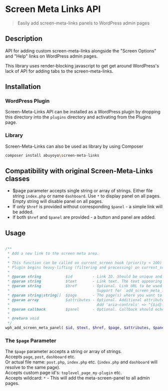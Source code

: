 # Screen Meta Links API

> Easily add screen-meta-links panels to WordPress admin pages

## Description

API for adding custom screen-meta-links alongside the "Screen Options" and "Help" links on WordPress admin pages.

This library uses render-blocking javascript to get get around WordPress's lack of API for adding tabs to the screen-meta-links.

## Installation

### WordPress Plugin
Screen-Meta-Links API can be installed as a WordPress plugin by dropping this directory into the `plugins` directory and activating from the Plugins page.

### Library
Screen-Meta-Links can also be used as library by using Composer

```bash
composer install abuyoyo\screen-meta-links
```

## Compatibility with original Screen-Meta-Links classes

- $page parameter accepts single string or array of strings. Either file string `index.php` or name `dashboard`. Use `*` to display panel on all pages. Empty string will disable panel on all pages.
- If only `$href` is provided without corresponding `$panel` - a simple link will be added.
- If both `$href` and `$panel` are provided - a button and panel are added.

## Usage

```php

/**
 * Add a new link to the screen meta area.
 *
 * This function can be called on current_screen hook (priority < 100) or earlier (admin_init is fine)
 * Plugin begins heavy-lifting (filtering and processing) on current_screen priority 100
 *
 * @param string           $id         - Link ID. Should be unique and a valid HTML ID attribute.
 * @param string           $text       - Link text. The text appearing on the tab.
 * @param string           $href       - Optional. Link URL to be used if no panel is provided
 *                                       Support for `add_screen_meta_link` original usage.
 * @param string|string[]  $page       - The page(s) where you want to add the link.
 * @param array            $attributes - Optional. Additional attributes for the link tag.
 *                                       Add 'aria-controls' => "{$id}-wrap" to toggle panel
 * @param callback         $panel      - Optional. Callback should echo screen-meta panel HTML content.
 *
 * @return void
 */
wph_add_screen_meta_panel( $id, $text, $href, $page, $attributes, $panel );

```

### The `$page` Parameter

The `$page` parameter accepts a string or array of strings.  
Accepts `page`, `post`, `dashboard` etc.  
Or actual file name: `post.php`, `index.php` etc. (`index.php` and `dashboard` will resolve to the same page).  
Accepts custom page id's: `toplevel_page_my-plugin` etc.  
Accepts wildcard: `*` - This will add the meta-screen-panel to all admin pages.  
